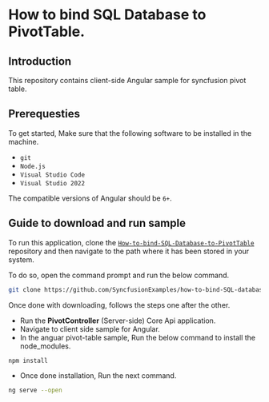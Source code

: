 # How to bind SQL Database to PivotTable.

## Introduction

This repository contains client-side Angular sample for syncfusion pivot table.

## Prerequesties

To get started, Make sure that the following software to be installed in the machine.

* `git`
* `Node.js`
* `Visual Studio Code`
* `Visual Studio 2022`

The compatible versions of Angular should be `6+`.

## Guide to download and run sample

To run this application, clone the [`How-to-bind-SQL-Database-to-PivotTable`](https://github.com/SyncfusionExamples/how-to-bind-SQL-database-to-pivot-table) repository and then navigate to the path where it has been stored in your system.

To do so, open the command prompt and run the below command.

```sh
git clone https://github.com/SyncfusionExamples/how-to-bind-SQL-database-to-pivot-table
```

Once done with downloading, follows the steps one after the other.

* Run the **PivotController** (Server-side) Core Api application.
* Navigate to client side sample for Angular.
* In the anguar pivot-table sample, Run the below command to install the node_modules.
```sh
npm install
```
* Once done installation, Run the next command.
```sh
ng serve --open
```